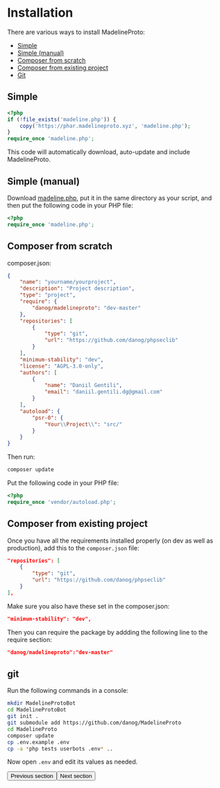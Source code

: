 # Installation

There are various ways to install MadelineProto:

* [Simple](#simple)
* [Simple (manual)](#simple-manual)
* [Composer from scratch](#composer-from-scratch)
* [Composer from existing project](#composer-from-existing-project)
* [Git](#git)


## Simple

```php
<?php
if (!file_exists('madeline.php')) {
    copy('https://phar.madelineproto.xyz', 'madeline.php');
}
require_once 'madeline.php';
```

This code will automatically download, auto-update and include MadelineProto.


## Simple (manual)

Download [madeline.php](https://phar.madelineproto.xyz/madeline.php), put it in the same directory as your script, and then put the following code in your PHP file:
```php
<?php
require_once 'madeline.php';
```

## Composer from scratch

composer.json:
```json
{
    "name": "yourname/yourproject",
    "description": "Project description",
    "type": "project",
    "require": {
        "danog/madelineproto": "dev-master"
    },
    "repositories": [
        {
            "type": "git",
            "url": "https://github.com/danog/phpseclib"
        }
    ],
    "minimum-stability": "dev",
    "license": "AGPL-3.0-only",
    "authors": [
        {
            "name": "Daniil Gentili",
            "email": "daniil.gentili.dg@gmail.com"
        }
    ],
    "autoload": {
        "psr-0": {
            "Your\\Project\\": "src/"
        }
    }
}
```

Then run:
```bash
composer update
```

Put the following code in your PHP file:
```php
<?php
require_once 'vendor/autoload.php';
```

## Composer from existing project

Once you have all the requirements installed properly (on dev as well as production), add this to the ```composer.json``` file:

```json
"repositories": [
    {
        "type": "git",
        "url": "https://github.com/danog/phpseclib"
    }
],
```

Make sure you also have these set in the composer.json:

```json
"minimum-stability": "dev",
```

Then you can require the package by addding the following line to the require section:

```json
"danog/madelineproto":"dev-master"
```



## git

Run the following commands in a console:

```bash
mkdir MadelineProtoBot
cd MadelineProtoBot
git init .
git submodule add https://github.com/danog/MadelineProto
cd MadelineProto
composer update
cp .env.example .env
cp -a *php tests userbots .env* ..
```

Now open `.env` and edit its values as needed.

<amp-form method="GET" target="_top" action="https://docs.madelineproto.xyz/docs/REQUIREMENTS.html"><input type="submit" value="Previous section" /></amp-form><amp-form action="https://docs.madelineproto.xyz/docs/UPDATES.html" method="GET" target="_top"><input type="submit" value="Next section" /></amp-form>
